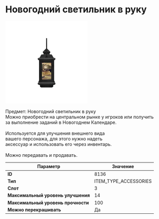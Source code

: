 # Новогодний светильник в руку

![Item Image](../img/8136.webp?raw=true)

Предмет: Новогодний светильник в руку<br>Можно приобрести на центральном рынке у игроков или получить<br>за выполнение заданий в Новогоднем Календаре.<br><br>Используется для улучшения внешнего вида<br>вашего персонажа, для этого нужно надеть<br>аксессуар и использовать его через инвентарь.<br><br>Можно передавать и продавать.


| Параметр | Значение |
|----------|----------|
| **ID** | 8136 |
| **Тип** | ITEM_TYPE_ACCESSORIES |
| **Слот** | 3 |
| **Максимальный уровень улучшения** | 14 |
| **Максимальный уровень прочности** | 100 |
| **Можно перекрашивать** | Да |

